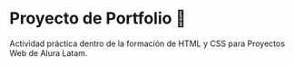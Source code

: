 # Proyecto de Portfolio 🚀

Actividad práctica dentro de la formación de HTML y CSS para Proyectos Web de Alura Latam. 

